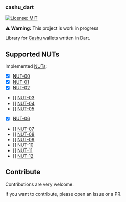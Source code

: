 ### cashu_dart

[![License: MIT][license_badge]][license_link]

⚠️ **Warning:** This project is work in progress

Library for [Cashu](https://github.com/cashubtc) wallets written in Dart.

## Supported NUTs

Implemented [NUTs](https://github.com/cashubtc/nuts/):

- [x] [NUT-00](https://github.com/cashubtc/nuts/blob/main/00.md)
- [x] [NUT-01](https://github.com/cashubtc/nuts/blob/main/01.md)
- [x] [NUT-02](https://github.com/cashubtc/nuts/blob/main/02.md)
- [] [NUT-03](https://github.com/cashubtc/nuts/blob/main/03.md)
- [] [NUT-04](https://github.com/cashubtc/nuts/blob/main/04.md)
- [] [NUT-05](https://github.com/cashubtc/nuts/blob/main/05.md)
- [x] [NUT-06](https://github.com/cashubtc/nuts/blob/main/06.md)
- [] [NUT-07](https://github.com/cashubtc/nuts/blob/main/07.md)
- [] [NUT-08](https://github.com/cashubtc/nuts/blob/main/08.md)
- [] [NUT-09](https://github.com/cashubtc/nuts/blob/main/09.md)
- [] [NUT-10](https://github.com/cashubtc/nuts/blob/main/10.md)
- [] [NUT-11](https://github.com/cashubtc/nuts/blob/main/11.md)
- [] [NUT-12](https://github.com/cashubtc/nuts/blob/main/12.md)

## Contribute

Contributions are very welcome.

If you want to contribute, please open an Issue or a PR.

[license_badge]: https://img.shields.io/badge/license-MIT-blue.svg
[license_link]: https://opensource.org/licenses/MIT

